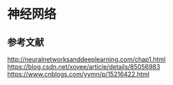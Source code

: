 # 神经网络

## 参考文献
http://neuralnetworksanddeeplearning.com/chap1.html
https://blog.csdn.net/xovee/article/details/85056983
https://www.cnblogs.com/yymn/p/15216422.html
